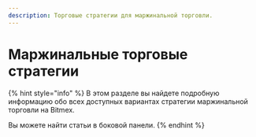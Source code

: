 ```yaml
---
description: Торговые стратегии для маржинальной торговли.
---
```


# Маржинальные торговые стратегии

{% hint style="info" %}
В этом разделе вы найдете подробную информацию обо всех доступных вариантах стратегии маржинальной торговли на Bitmex. 

Вы можете найти статьи в боковой панели.
{% endhint %}



